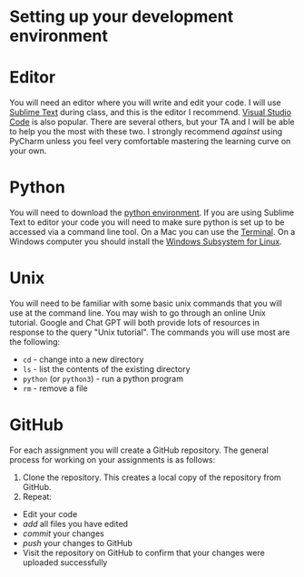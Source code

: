 Setting up your development environment
=======================================

# Editor

You will need an editor where you will write and edit your code. I will use [Sublime Text](https://www.sublimetext.com/) during class, and this is the editor I recommend. [Visual Studio Code](https://code.visualstudio.com/) is also popular. There are several others, but your TA and I will be able to help you the most with these two. I strongly recommend *against* using PyCharm unless you feel very comfortable mastering the learning curve on your own.

# Python

You will need to download the [python environment](https://www.python.org/downloads/). If you are using Sublime Text to editor your code you will need to make sure python is set up to be accessed via a command line tool. On a Mac you can use the [Terminal](https://support.apple.com/guide/terminal/welcome/mac). On a Windows computer you should install the [Windows Subsystem for Linux](https://learn.microsoft.com/en-us/windows/wsl/install).

# Unix

You will need to be familiar with some basic unix commands that you will use at the command line. You may wish to go through an online Unix tutorial. Google and Chat GPT will both provide lots of resources in response to the query "Unix tutorial". The commands you will use most are the following:

- `cd` - change into a new directory
- `ls` - list the contents of the existing directory
- `python` (or `python3`) - run a python program
- `rm` - remove a file

# GitHub

For each assignment you will create a GitHub repository. The general process for working on your assignments is as follows:

1. Clone the repository. This creates a local copy of the repository from GitHub.
2. Repeat:
  - Edit your code
  - *add* all files you have edited
  - *commit* your changes
  - *push* your changes to GitHub
  - Visit the repository on GitHub to confirm that your changes were uploaded successfully